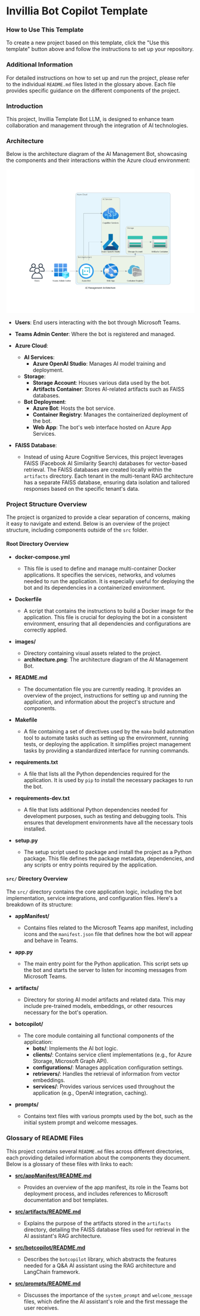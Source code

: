 # Invillia Bot Copilot Template
 
### How to Use This Template
 
To create a new project based on this template, click the "Use this template" button above and follow the instructions to set up your repository.
 
### Additional Information
 
For detailed instructions on how to set up and run the project, please refer to the individual `README.md` files listed in the glossary above. Each file provides specific guidance on the different components of the project.
 
### Introduction
 
This project, Invillia Template Bot LLM, is designed to enhance team collaboration and management through the integration of AI technologies.
 
### Architecture
 
Below is the architecture diagram of the AI Management Bot, showcasing the components and their interactions within the Azure cloud environment:
 
![AI Management Architecture](architecture.png)
 
- **Users**: End users interacting with the bot through Microsoft Teams.
- **Teams Admin Center**: Where the bot is registered and managed.
- **Azure Cloud**:
  - **AI Services**:
    - **Azure OpenAI Studio**: Manages AI model training and deployment.
  - **Storage**:
    - **Storage Account**: Houses various data used by the bot.
    - **Artifacts Container**: Stores AI-related artifacts such as FAISS databases.
  - **Bot Deployment**:
    - **Azure Bot**: Hosts the bot service.
    - **Container Registry**: Manages the containerized deployment of the bot.
    - **Web App**: The bot's web interface hosted on Azure App Services.
 
- **FAISS Database**:
  - Instead of using Azure Cognitive Services, this project leverages FAISS (Facebook AI Similarity Search) databases for vector-based retrieval. The FAISS databases are created locally within the `artifacts` directory. Each tenant in the multi-tenant RAG architecture has a separate FAISS database, ensuring data isolation and tailored responses based on the specific tenant's data.
 
### Project Structure Overview
 
The project is organized to provide a clear separation of concerns, making it easy to navigate and extend. Below is an overview of the project structure, including components outside of the `src` folder.
 
#### Root Directory Overview
 
- **docker-compose.yml**
  - This file is used to define and manage multi-container Docker applications. It specifies the services, networks, and volumes needed to run the application. It is especially useful for deploying the bot and its dependencies in a containerized environment.
 
- **Dockerfile**
  - A script that contains the instructions to build a Docker image for the application. This file is crucial for deploying the bot in a consistent environment, ensuring that all dependencies and configurations are correctly applied.
 
- **images/**
  - Directory containing visual assets related to the project.
  - **architecture.png**: The architecture diagram of the AI Management Bot.
 
- **README.md**
  - The documentation file you are currently reading. It provides an overview of the project, instructions for setting up and running the application, and information about the project's structure and components.
 
- **Makefile**
  - A file containing a set of directives used by the `make` build automation tool to automate tasks such as setting up the environment, running tests, or deploying the application. It simplifies project management tasks by providing a standardized interface for running commands.
 
- **requirements.txt**
  - A file that lists all the Python dependencies required for the application. It is used by `pip` to install the necessary packages to run the bot.
 
- **requirements-dev.txt**
  - A file that lists additional Python dependencies needed for development purposes, such as testing and debugging tools. This ensures that development environments have all the necessary tools installed.
 
- **setup.py**
  - The setup script used to package and install the project as a Python package. This file defines the package metadata, dependencies, and any scripts or entry points required by the application.
 
#### `src/` Directory Overview
 
The `src/` directory contains the core application logic, including the bot implementation, service integrations, and configuration files. Here's a breakdown of its structure:
 
- **appManifest/**
  - Contains files related to the Microsoft Teams app manifest, including icons and the `manifest.json` file that defines how the bot will appear and behave in Teams.
 
- **app.py**
  - The main entry point for the Python application. This script sets up the bot and starts the server to listen for incoming messages from Microsoft Teams.
 
- **artifacts/**
  - Directory for storing AI model artifacts and related data. This may include pre-trained models, embeddings, or other resources necessary for the bot's operation.
 
- **botcopilot/**
  - The core module containing all functional components of the application:
    - **bots/**: Implements the AI bot logic.
    - **clients/**: Contains service client implementations (e.g., for Azure Storage, Microsoft Graph API).
    - **configurations/**: Manages application configuration settings.
    - **retrievers/**: Handles the retrieval of information from vector embeddings.
    - **services/**: Provides various services used throughout the application (e.g., OpenAI integration, caching).
 
- **prompts/**
  - Contains text files with various prompts used by the bot, such as the initial system prompt and welcome messages.
 
### Glossary of README Files
 
This project contains several `README.md` files across different directories, each providing detailed information about the components they document. Below is a glossary of these files with links to each:
 
- **[src/appManifest/README.md](src/appManifest/README.md)**
  - Provides an overview of the app manifest, its role in the Teams bot deployment process, and includes references to Microsoft documentation and bot templates.
 
- **[src/artifacts/README.md](src/artifacts/README.md)**
  - Explains the purpose of the artifacts stored in the `artifacts` directory, detailing the FAISS database files used for retrieval in the AI assistant's RAG architecture.
 
- **[src/botcopilot/README.md](src/botcopilot/README.md)**
  - Describes the `botcopilot` library, which abstracts the features needed for a Q&A AI assistant using the RAG architecture and LangChain framework.
 
- **[src/prompts/README.md](src/prompts/README.md)**
  - Discusses the importance of the `system_prompt` and `welcome_message` files, which define the AI assistant's role and the first message the user receives.
